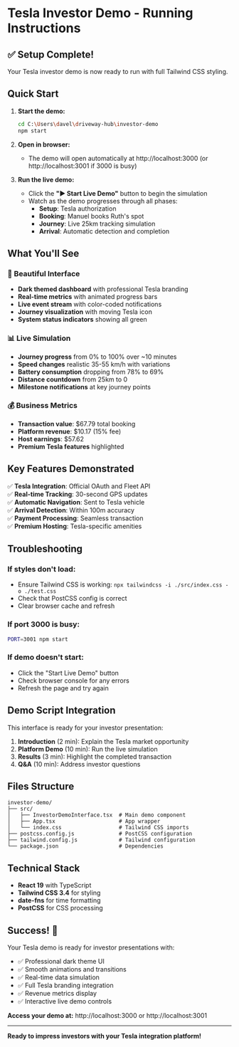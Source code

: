 # Tesla Investor Demo - Running Instructions

## ✅ Setup Complete!

Your Tesla investor demo is now ready to run with full Tailwind CSS styling.

## Quick Start

1. **Start the demo:**
   ```bash
   cd C:\Users\davel\driveway-hub\investor-demo
   npm start
   ```
   
2. **Open in browser:**
   - The demo will open automatically at http://localhost:3000 (or http://localhost:3001 if 3000 is busy)

3. **Run the live demo:**
   - Click the **"▶️ Start Live Demo"** button to begin the simulation
   - Watch as the demo progresses through all phases:
     - **Setup**: Tesla authorization
     - **Booking**: Manuel books Ruth's spot
     - **Journey**: Live 25km tracking simulation
     - **Arrival**: Automatic detection and completion

## What You'll See

### 🎨 Beautiful Interface
- **Dark themed dashboard** with professional Tesla branding
- **Real-time metrics** with animated progress bars
- **Live event stream** with color-coded notifications
- **Journey visualization** with moving Tesla icon
- **System status indicators** showing all green

### 📊 Live Simulation
- **Journey progress** from 0% to 100% over ~10 minutes
- **Speed changes** realistic 35-55 km/h with variations
- **Battery consumption** dropping from 78% to 69%
- **Distance countdown** from 25km to 0
- **Milestone notifications** at key journey points

### 💰 Business Metrics
- **Transaction value**: $67.79 total booking
- **Platform revenue**: $10.17 (15% fee)
- **Host earnings**: $57.62
- **Premium Tesla features** highlighted

## Key Features Demonstrated

✅ **Tesla Integration**: Official OAuth and Fleet API  
✅ **Real-time Tracking**: 30-second GPS updates  
✅ **Automatic Navigation**: Sent to Tesla vehicle  
✅ **Arrival Detection**: Within 100m accuracy  
✅ **Payment Processing**: Seamless transaction  
✅ **Premium Hosting**: Tesla-specific amenities  

## Troubleshooting

### If styles don't load:
- Ensure Tailwind CSS is working: `npx tailwindcss -i ./src/index.css -o ./test.css`
- Check that PostCSS config is correct
- Clear browser cache and refresh

### If port 3000 is busy:
```bash
PORT=3001 npm start
```

### If demo doesn't start:
- Click the "Start Live Demo" button
- Check browser console for any errors
- Refresh the page and try again

## Demo Script Integration

This interface is ready for your investor presentation:

1. **Introduction** (2 min): Explain the Tesla market opportunity
2. **Platform Demo** (10 min): Run the live simulation
3. **Results** (3 min): Highlight the completed transaction
4. **Q&A** (10 min): Address investor questions

## Files Structure

```
investor-demo/
├── src/
│   ├── InvestorDemoInterface.tsx  # Main demo component
│   ├── App.tsx                    # App wrapper
│   └── index.css                  # Tailwind CSS imports
├── postcss.config.js              # PostCSS configuration
├── tailwind.config.js             # Tailwind configuration
└── package.json                   # Dependencies
```

## Technical Stack

- **React 19** with TypeScript
- **Tailwind CSS 3.4** for styling
- **date-fns** for time formatting
- **PostCSS** for CSS processing

## Success! 🎉

Your Tesla demo is ready for investor presentations with:
- ✅ Professional dark theme UI
- ✅ Smooth animations and transitions  
- ✅ Real-time data simulation
- ✅ Full Tesla branding integration
- ✅ Revenue metrics display
- ✅ Interactive live demo controls

**Access your demo at:** http://localhost:3000 or http://localhost:3001

---

**Ready to impress investors with your Tesla integration platform!**